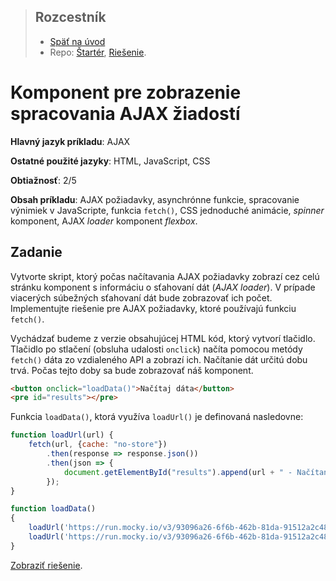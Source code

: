 <div class="hidden">

>  ## Rozcestník
> - [Späť na úvod](../../README.md)
> - Repo: [Štartér](/../../tree/main/ajax/universal-loader), [Riešenie](/../../tree/solution/ajax/universal-loader).
</div>

# Komponent pre zobrazenie spracovania AJAX žiadostí
<div class="info"> 

**Hlavný jazyk príkladu**: AJAX

**Ostatné použité jazyky**: HTML, JavaScript, CSS

**Obtiažnosť**: 2/5

**Obsah príkladu**: AJAX požiadavky, asynchrónne funkcie, spracovanie výnimiek v JavaScripte, funkcia `fetch()`, CSS jednoduché animácie, *spinner* komponent, AJAX *loader* komponent *flexbox*.
</div>

## Zadanie 
Vytvorte skript, ktorý počas načítavania AJAX požiadavky zobrazí cez celú stránku komponent s informáciu o sťahovaní dát (*AJAX loader*). V prípade viacerých súbežných sťahovaní dát bude zobrazovať ich počet. Implementujte riešenie pre AJAX požiadavky, ktoré používajú funkciu `fetch()`. 

Vychádzať budeme z verzie obsahujúcej HTML kód, ktorý vytvorí tlačidlo. Tlačidlo po stlačení (obsluha udalosti 
`onclick`) načíta pomocou metódy `fetch()` dáta zo vzdialeného API a zobrazí ich. Načítanie dát určitú dobu trvá. Počas tejto doby sa bude zobrazovať náš komponent.

```html
<button onclick="loadData()">Načítaj dáta</button>
<pre id="results"></pre>
```

Funkcia `loadData()`, ktorá využíva `loadUrl()` je definovaná nasledovne:

```javascript
function loadUrl(url) {
    fetch(url, {cache: "no-store"})
        .then(response => response.json())
        .then(json => {
            document.getElementById("results").append(url + " - Načítaných: " + json.length + " záznamov\n");
        });
}

function loadData() 
{
    loadUrl('https://run.mocky.io/v3/93096a26-6f6b-462b-81da-91512a2c4888?mocky-delay=2500ms');
    loadUrl('https://run.mocky.io/v3/93096a26-6f6b-462b-81da-91512a2c4888?mocky-delay=4000ms');
}
```

<div class="hidden">

[Zobraziť riešenie](riesenie.md).
</div>